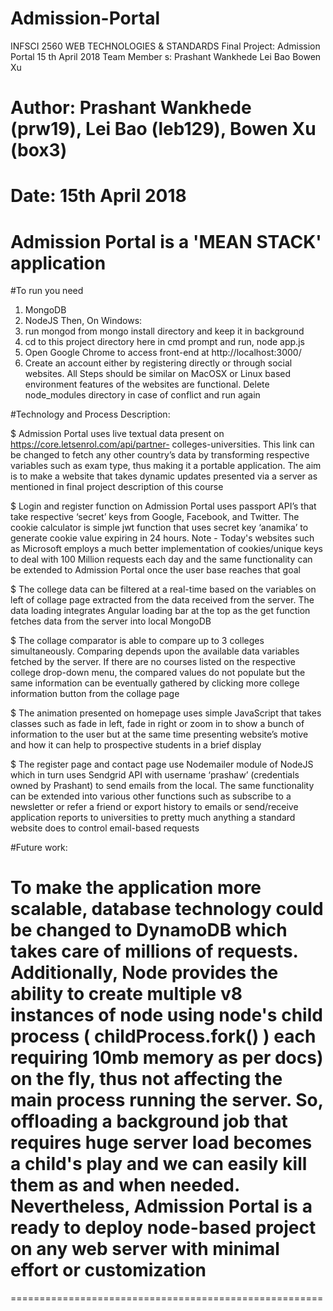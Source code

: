 # Admission-Portal
INFSCI 2560 WEB TECHNOLOGIES & STANDARDS
Final Project: Admission Portal
15 th April 2018
Team Member s:
Prashant Wankhede 
Lei Bao 
Bowen Xu 
# Author: Prashant Wankhede (prw19), Lei Bao (leb129), Bowen Xu (box3)
# Date: 15th April 2018
# Admission Portal is a 'MEAN STACK' application
#To run you need
1. MongoDB
2. NodeJS
Then,
On Windows:
1. run mongod from mongo install directory and keep it in background
2. cd to this project directory here in cmd prompt and run,
node app.js
3. Open Google Chrome to access front-end at
http://localhost:3000/
4. Create an account either by registering directly or through social websites. All
Steps should be similar on MacOSX or Linux based environment
features of the websites are functional. Delete node_modules directory in case of conflict and run again


#Technology and Process Description:


$ Admission Portal uses live textual data present on https://core.letsenrol.com/api/partner-
colleges-universities. This link can be changed to fetch any other country’s data by
transforming respective variables such as exam type, thus making it a portable application.
The aim is to make a website that takes dynamic updates presented via a server as mentioned
in final project description of this course

$ Login and register function on Admission Portal uses passport API’s that take respective
‘secret’ keys from Google, Facebook, and Twitter. The cookie calculator is simple jwt function
that uses secret key ‘anamika’ to generate cookie value expiring in 24 hours. Note - Today's
websites such as Microsoft employs a much better implementation of cookies/unique keys to
deal with 100 Million requests each day and the same functionality can be extended to
Admission Portal once the user base reaches that goal

$ The college data can be filtered at a real-time based on the variables on left of collage page
extracted from the data received from the server. The data loading integrates Angular loading
bar at the top as the get function fetches data from the server into local MongoDB

$ The collage comparator is able to compare up to 3 colleges simultaneously. Comparing depends
upon the available data variables fetched by the server. If there are no courses listed on the
respective college drop-down menu, the compared values do not populate but the same
information can be eventually gathered by clicking more college information button from the
collage page

$ The animation presented on homepage uses simple JavaScript that takes classes such as fade in
left, fade in right or zoom in to show a bunch of information to the user but at the same time
presenting website’s motive and how it can help to prospective students in a brief display

$ The register page and contact page use Nodemailer module of NodeJS which in turn uses
Sendgrid API with username ‘prashaw’ (credentials owned by Prashant) to send emails from
the local. The same functionality can be extended into various other functions such as
subscribe to a newsletter or refer a friend or export history to emails or send/receive
application reports to universities to pretty much anything a standard website does to control
email-based requests



#Future work:

To make the application more scalable, database technology could be changed to DynamoDB
which takes care of millions of requests. Additionally, Node provides the ability to create multiple v8
instances of node using node's child process ( childProcess.fork() ) each requiring 10mb memory as per
docs) on the fly, thus not affecting the main process running the server. So, offloading a background job
that requires huge server load becomes a child's play and we can easily kill them as and when needed.
Nevertheless, Admission Portal is a ready to deploy node-based project on any web server with minimal
effort or customization
======================================================
======================================================
